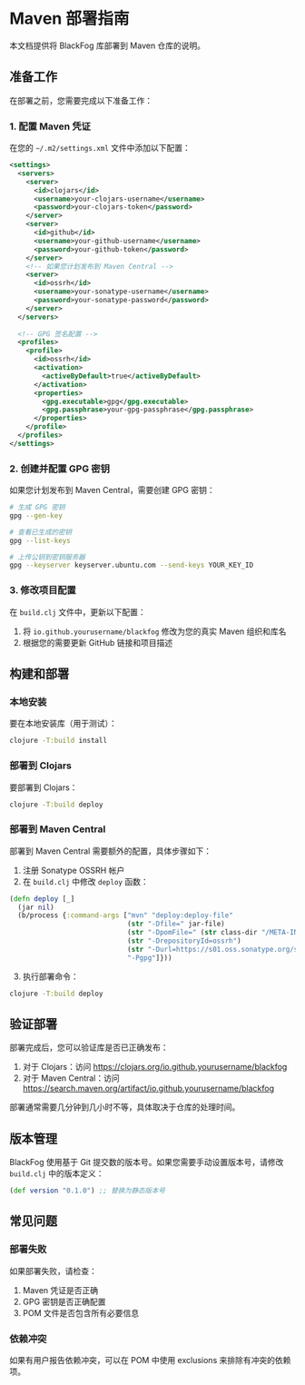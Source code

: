 # Maven 部署指南

本文档提供将 BlackFog 库部署到 Maven 仓库的说明。

## 准备工作

在部署之前，您需要完成以下准备工作：

### 1. 配置 Maven 凭证

在您的 `~/.m2/settings.xml` 文件中添加以下配置：

```xml
<settings>
  <servers>
    <server>
      <id>clojars</id>
      <username>your-clojars-username</username>
      <password>your-clojars-token</password>
    </server>
    <server>
      <id>github</id>
      <username>your-github-username</username>
      <password>your-github-token</password>
    </server>
    <!-- 如果您计划发布到 Maven Central -->
    <server>
      <id>ossrh</id>
      <username>your-sonatype-username</username>
      <password>your-sonatype-password</password>
    </server>
  </servers>
  
  <!-- GPG 签名配置 -->
  <profiles>
    <profile>
      <id>ossrh</id>
      <activation>
        <activeByDefault>true</activeByDefault>
      </activation>
      <properties>
        <gpg.executable>gpg</gpg.executable>
        <gpg.passphrase>your-gpg-passphrase</gpg.passphrase>
      </properties>
    </profile>
  </profiles>
</settings>
```

### 2. 创建并配置 GPG 密钥

如果您计划发布到 Maven Central，需要创建 GPG 密钥：

```bash
# 生成 GPG 密钥
gpg --gen-key

# 查看已生成的密钥
gpg --list-keys

# 上传公钥到密钥服务器
gpg --keyserver keyserver.ubuntu.com --send-keys YOUR_KEY_ID
```

### 3. 修改项目配置

在 `build.clj` 文件中，更新以下配置：

1. 将 `io.github.yourusername/blackfog` 修改为您的真实 Maven 组织和库名
2. 根据您的需要更新 GitHub 链接和项目描述

## 构建和部署

### 本地安装

要在本地安装库（用于测试）：

```bash
clojure -T:build install
```

### 部署到 Clojars

要部署到 Clojars：

```bash
clojure -T:build deploy
```

### 部署到 Maven Central

部署到 Maven Central 需要额外的配置，具体步骤如下：

1. 注册 Sonatype OSSRH 帐户
2. 在 `build.clj` 中修改 `deploy` 函数：

```clojure
(defn deploy [_]
  (jar nil)
  (b/process {:command-args ["mvn" "deploy:deploy-file"
                             (str "-Dfile=" jar-file)
                             (str "-DpomFile=" (str class-dir "/META-INF/maven/" (namespace lib) "/" (name lib) "/pom.xml"))
                             (str "-DrepositoryId=ossrh")
                             (str "-Durl=https://s01.oss.sonatype.org/service/local/staging/deploy/maven2/")
                             "-Pgpg"]}))
```

3. 执行部署命令：

```bash
clojure -T:build deploy
```

## 验证部署

部署完成后，您可以验证库是否已正确发布：

1. 对于 Clojars：访问 https://clojars.org/io.github.yourusername/blackfog
2. 对于 Maven Central：访问 https://search.maven.org/artifact/io.github.yourusername/blackfog

部署通常需要几分钟到几小时不等，具体取决于仓库的处理时间。

## 版本管理

BlackFog 使用基于 Git 提交数的版本号。如果您需要手动设置版本号，请修改 `build.clj` 中的版本定义：

```clojure
(def version "0.1.0") ;; 替换为静态版本号
```

## 常见问题

### 部署失败

如果部署失败，请检查：

1. Maven 凭证是否正确
2. GPG 密钥是否正确配置
3. POM 文件是否包含所有必要信息

### 依赖冲突

如果有用户报告依赖冲突，可以在 POM 中使用 exclusions 来排除有冲突的依赖项。 